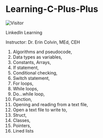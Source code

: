 # Learning-C-Plus-Plus
![Visitor](https://visitor-badge.laobi.icu/badge?page_id=Masrik-Dahir.repoName)

LinkedIn Learning

Instructor: Dr. Erin Colvin, MEd, CEH

1.	Algorithms and pseudocode, 
2.	Data types as variables, 
3.	Constants, Arrays, 
4.	If statement, 
5.	Conditional checking, 
6.	Switch statement, 
7.	For loops, 
8.	While loops, 
9.	Do…while loop, 
10.	Function, 
11.	Opening and reading from a text file, 
12.	Open a text file to write to, 
13.	Struct, 
14.	Classes, 
15.	Pointers, 
16.	Lined lists

